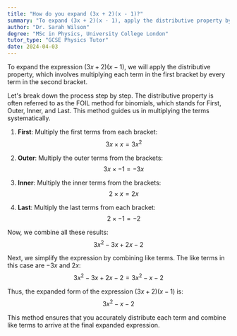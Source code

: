 ```yaml
---
title: "How do you expand (3x + 2)(x - 1)?"
summary: "To expand (3x + 2)(x - 1), apply the distributive property by multiplying each term in the first bracket with each term in the second bracket."
author: "Dr. Sarah Wilson"
degree: "MSc in Physics, University College London"
tutor_type: "GCSE Physics Tutor"
date: 2024-04-03
---
```


To expand the expression $(3x + 2)(x - 1)$, we will apply the distributive property, which involves multiplying each term in the first bracket by every term in the second bracket.

Let's break down the process step by step. The distributive property is often referred to as the FOIL method for binomials, which stands for First, Outer, Inner, and Last. This method guides us in multiplying the terms systematically.

1. **First**: Multiply the first terms from each bracket:
   $$3x \times x = 3x^2$$

2. **Outer**: Multiply the outer terms from the brackets:
   $$3x \times -1 = -3x$$

3. **Inner**: Multiply the inner terms from the brackets:
   $$2 \times x = 2x$$

4. **Last**: Multiply the last terms from each bracket:
   $$2 \times -1 = -2$$

Now, we combine all these results:
$$3x^2 - 3x + 2x - 2$$

Next, we simplify the expression by combining like terms. The like terms in this case are $-3x$ and $2x$:
$$3x^2 - 3x + 2x - 2 = 3x^2 - x - 2$$

Thus, the expanded form of the expression $(3x + 2)(x - 1)$ is:
$$3x^2 - x - 2$$

This method ensures that you accurately distribute each term and combine like terms to arrive at the final expanded expression.
    